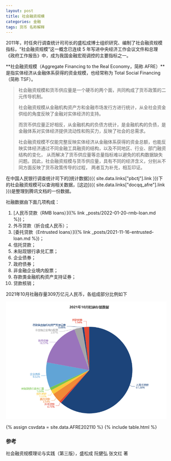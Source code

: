 ```yaml
---
layout: post
title: 社会融资规模
categories: 金融
tags: 货币 名称解释
---
```

2011年，时任央行调查统计司司长的盛松成博士组织研究、编制了社会融资规模指标，“社会融资规模”这一概念已连续 5 年写进中央经济工作会议文件和总理《政府工作报告》中，成为我国金融宏观调控的主要指标之一。

**社会融资规模（Aggregate Financing to the Real Economy，简称 AFRE）**是指实体经济从金融体系获得的资金规模，也经常称为 Total Social Financing（简称 TSF）。

> 社会融资规模和货币供应量是一个硬币的两个面，共同构成了货币政策的二元传导机制。
> 
> 社会融资规模从金融机构资产方和金融市场发行方进行统计，从全社会资金供给的角度反映了金融对实体经济的支持。
> 
> 而货币供应量正好相反，从金融机构的负债方统计，是金融机构的负债，是金融体系对实体经济提供流动性和购买力，反映了社会的总需求。
> 
> 社会融资规模不仅能完整反映实体经济从金融体系获得的资金总额，也能反映实体经济通过不同金融工具融资的结构，以及不同地区、行业、部门融资结构的变化，
> 从而解决了货币供应量等总量指标难以避免的机构数据缺失问题。因此，社会融资规模与货币供应量，具有不同的经济含义，分别从不同方面反映了货币政策传导的过程，
> 两者互为补充，相互印证。

在中国人民银行调查统计司下的[统计数据]({{ site.data.links["pbctj"].link }})下的社会融资规模可以查询相关数据，[这边]({{ site.data.links["docqq_afre"].link }})是整理到腾讯文档的一份数据。

社融数据由下面几项构成：
1. [人民币贷款（RMB loans）]({% link _posts/2022-01-20-rmb-loan.md %})；
2. 外币贷款（折合成人民币）；
3. [委托贷款（Entrusted loans）]({% link _posts/2021-11-16-entrusted-loan.md %})；
4. 信托贷款；
5. 未贴现银行承兑汇票；
6. 企业债券；
7. 政府债券；
8. 非金融企业境内股票；
9. 存款类金融机构资产支持证券；
10. 贷款核销；

2021年10月社融存量309万亿元人民币，各组成部分比例如下

![2021年10月社融存量数据](/assets/img/post/202110-AFRE-barchart.png "2021年10月社融存量数据")

{% assign csvdata = site.data.AFRE202110 %}
{% include table.html %}

### 参考
社会融资规模理论与实践（第三版），盛松成 阮健弘 张文红 著